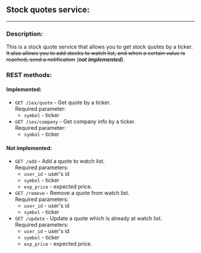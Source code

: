 ## Stock quotes service:

<hr>

### Description:
This is a stock quote service that allows you to get stock quotes by a ticker. ~~It also allows you to add stocks to
watch list, and when a certain value is reached, send a notification~~ (_**not implemented**_).

### REST methods:

#### Implemented:

* `GET /iex/quote` - Get quote by a ticker. <br>
  Required parameter:
    * `symbol` - ticker
* `GET /iex/company` - Get  company info by a ticker. <br>
  Required parameter:
  * `symbol` - ticker

#### Not implemented:

* `GET /add` - Add a quote to watch list. <br>
  Required parameters:
    * `user_id` - user's id
    * `symbol` - ticker
    * `exp_price` - expected price.
* `GET /remove` - Remove a quote from watch list. <br>
  Required parameters:
    * `user_id` - user's id
    * `symbol` - ticker
* `GET /update` - Update a quote which is already at watch list. <br>
  Required parameters:
    * `user_id` - user's id
    * `symbol` - ticker
    * `exp_price` - expected price.